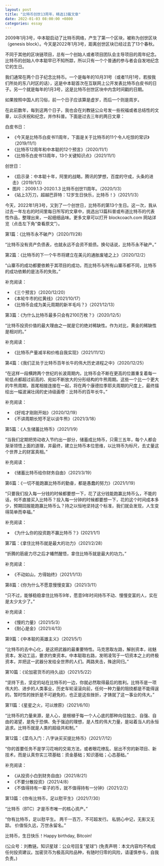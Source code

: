 ```yaml
---
layout: post
title: "比特币创世13周年，精选13篇文章"
date: 2022-01-03 08:00:00 +0800
categories: essay
---
```


2009年1月3号，中本聪启动了比特币网络，产生了第一个区块，被称为创世区块（genesis block）。今天是2022年1月3号，距离创世区块已经过去了13个春秋。

不同于其他的区块链项目，总有一个创始人或者项目团队会主导项目的周年纪念。比特币的创始人中本聪早已不知所踪，所以只有一个个普通的参与者会自发地纪念它的生日。

我们通常在两个日子纪念比特币。一个是每年的10月31号（或者11月1号，若按我们所处的东八时区的话），这是中本聪首次在互联网上公开发表比特币白皮书的日子。另一个就是每年的1月3号，这是比特币创世区块中内含时间戳的日期。

如果按照中国人的习俗，前一个日子应该算是虚岁，而后一个则是周岁。

在此前数年，每到这两个日子，我也会在刘教链公众号发一些祝福或者总结性的文章，以示庆祝和纪念，并作科普。下面是过去三年的两日文章：

白皮书日：
- 《今天是比特币白皮书11周年，下面是关于比特币的11个令人吃惊的常识》（2019/11/1）
- 《比特币12周年和中本聪的12个预言》（2020/11/1）
- 《比特币白皮书13周年，13个关键知识点》（2021/11/1）

创世日：
- 《启示录：中本聪十年，阿里的战略，腾讯的梦想，百度的守成，头条的进击》（2019/1/3）
- 图片：2009.1.3-2020.1.3 比特币创世11周年。（2020/1/3）
- 《站上3万刀，超越巴菲特：12岁生日快乐，比特币！》（2021/1/3）

今天，2022年1月3号，又到了一个创世日，比特币的第13个生日。这一次，我从过去一年左右的时间里每日所写的文章中，挑选出13篇科普或布道比特币的代表性作品，整理出来，一起细细品味。更多文章可以打开 blockcoach.com 网站详览（点击左下角“查看原文”）。

第1篇：《比特币永不破产》（2020/11/28）

“比特币没有资产负债表，也就永远不会资不抵债。换句话说，比特币永不破产。”

第2篇：《比特币的下一个牛市将建立在美元的通胀废墟之上》（2020/12/2）

“山寨币的成功都要依赖于其项目的成功，而比特币与所有山寨币都不同，比特币的成功依赖的是法币的失败。”

补充阅读：
- 《三个预言》（2020/12/20）
- 《本轮牛市的红黄线》（2021/10/17）
- 《比特币会成为美元周期的新羊毛吗？》（2021/12/13）

第3篇：《为什么比特币最多只会有2100万枚？》（2020/12/5）

“比特币投资价值的最大理由之一就是它的绝对稀缺性。作为对比，黄金的稀缺性是相对的。”

补充阅读：
- 《比特币产量减半和价格自我实现》（2021/11/12） 

第4篇：《我们正处于比特币百年长牛的伟大历史进程之中》（2020/12/25）

“在这样一段横跨两个世纪的长波周期内，比特币会不断在更高的位置重复着每一轮低点都超过前高的、宛如不断放大的分形结构的牛熊周期。这些一个比一个更大的牛熊周期，首尾相接连接在一起，将在两个康德拉季耶夫周期的尺度上，最终描绘出一幅波澜壮阔的史诗级画卷：比特币的百年长牛。”

补充阅读：
- 《好戏才刚刚开始》（2020/12/19）
- 《不讲周期长短不足以谈牛熊》（2021/3/18）

第5篇：《人生储蓄比特币》（2021/1/9）

“当我们定期把劳动收入节约出一部分，储蓄成比特币，只需三五年，每个人都会渐渐领悟上面的道理，并最终，建立比特币本位思维，以比特币为标尺，去丈量这个世界上的财富真相。”

补充阅读：
- 《储蓄比特币给你财务自由》（2021/3/19）

第6篇：《一切不能跑赢比特币的勤奋，都是愚蠢的努力》（2021/1/19） 

“只要我们投入每一分钱的时候都要想一下，花了这分钱能跑赢比特币么，不能的话，何不直接买入比特币？投入每一分钟的时候都要想一下，花的这个时间成本多少，预期回报能跑赢比特币么？持之以恒地坚持这个标准，我们就会发现，人生变得简单而幸福。”

补充阅读：
- 《为什么你的投资跑不赢比特币？》(2021/1/1)

第7篇：《拿住比特币就是最大的功力》（2021/2/28） 

“折腾的筋疲力尽之后才幡然醒悟，拿住比特币就是最大的功力。”

补充阅读：
- 《不动如山，方得始终》（2021/1/13）

第8篇：《你为什么不愿意慢慢变富》（2021/3/11）

“只不过，能够稳稳拿住比特币9年，愿意9年时间持币不动、慢慢变富的人，实在是太少太少了。”

补充阅读：
- 《慢的力量》（2021/5/3）
- 《耐心是金》（2021/4/13）

第9篇：《中本聪的英雄主义》（2021/5/1）

“比特币的去中心化，是这把武器的最重要特性。马克思取左路，解剖资本，祛魅资本，发动工运，要求约束资本。中本聪取右路，发明凌驾于一切资本之上的终极资本，并把这一武器分发给全世界的人们。两路夹击，殊途同归。”

第10篇：《论加密货币的持久战》（2021/5/22）

“坚持下去，坚定的站在比特币的一边，你就必然取得最后的胜利。比特币是一项伟大的、进步的人类事业，历史车轮滚滚向前，任何一种力量的阻挠都是不能得逞的。暂时性的挫折是不可避免的，也正是这些挫折，才铸就了这一事业的伟大。”

第11篇：《星星之火，可以燎原》（2021/6/10）

“比特币的力量来源，是人心，是根植于每一个人心底的那种向往独立、自强、自由的渴望，是免于恐惧、免于强迫的理想，是人性的伟大力量，是站着当人的永恒追求。比特币就是人类的超级共和制。”

第12篇：《菜鸟入门：八字诀买买提比特币》（2021/7/12）

“你的首要任务不是学习花哨的交易方法，或者眼花缭乱、层出不穷的新项目、新技术，而是认真夯实三项基础：资金基础；知识基础；心态基础。”

补充阅读：
- 《从投资小白到财务自由》（2021/8/21）
- 《不要分散投资》（2021/4/8）
- 《不值得持有一辈子的币，就不值得持有一分钟》（2021/2/2）

第13篇：《你有比特币，足以慰平生》（2021/7/30）

“比特币（BTC）才是币市唯一的核心资产。”

“你有比特币，足以慰平生。
两千一百万，不可超发行。
私钥心中记，无影又无踪。
价值恒久远，万世永留名。”


比特币，生日快乐！Happy birthday, Bitcoin!

(公众号：刘教链。知识星球：公众号回复“星球”)
(免责声明：本文内容均不构成任何投资建议。加密货币为极高风险品种，有随时归零的风险，请谨慎参与，自我负责。)